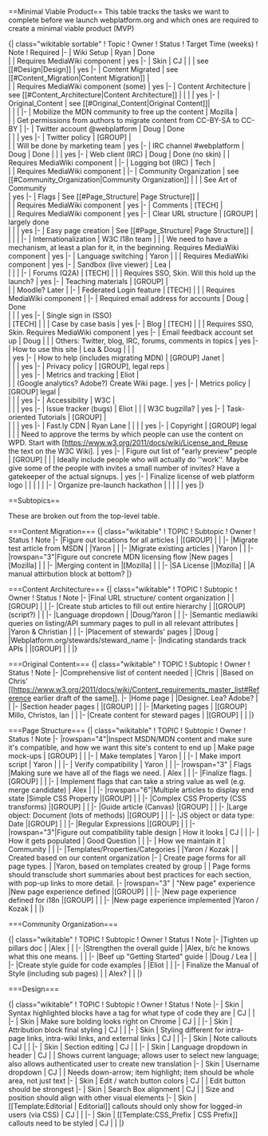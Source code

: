 ==Minimal Viable Product==
This table tracks the tasks we want to complete before we launch webplatform.org and which ones are required to create a minimal viable product (MVP) 

{| class="wikitable sortable"
! Topic
! Owner
! Status
! Target Time (weeks)
! Note
! Required 
|-
| Wiki Setup
| Ryan
| Done                                         
| 
| Requires MediaWiki component
| yes
|-
| Skin
| CJ
| 
| 
| see [[#Design|Design]]
| yes
|-
| Content Migrated
| see [[#Content_Migration|Content Migration]]
| 	
| 
| Requires MediaWiki component (some) 
| yes
|-
| Content Architecture
| see [[#Content_Architecture|Content Architecture]]
|
|
|
| yes
|-
| Original_Content
| see [[#Original_Content|Original Content]]| 	
| 
| 
|
|-
| Mobilize the MDN community to free up the content
| Mozilla
| 	
| 
| Get permissions from authors to migrate content from CC-BY-SA to CC-BY
|
|-
| Twitter account @webplatform
| Doug
| Done	
| 
| 
| yes
|-
| Twitter policy 
| [GROUP]
| 	
| 
| Will be done by marketing team
| yes
|-
| IRC channel #webplatform
| Doug
| Done
| 
| 
| yes
|-
| Web client (IRC)
| Doug 
| Done (no skin)
| 
| Requires MediaWiki component
| 
|-
| Logging bot (IRC)
| Tech
| 	
| 
| Requires MediaWiki component
| 
|-
| Community Organization
| see [[#Community_Organization|Community Organization]]
| 
| 
| See Art of Community	
| yes
|-
| Flags
| See [[#Page_Structure| Page Structure]]
| 	
| 
| Requires MediaWiki component
| yes
|-
| Comments
| [TECH]
| 	
| 
| Requires MediaWiki component
| yes
|-
| Clear URL structure
| [GROUP]
| largely done	
| 
| 
| yes
|-
| Easy page creation
| See [[#Page_Structure| Page Structure]]
| 	
| 
| 
| 
|-
| Internationalization
| W3C I18n team
| 
| 
| We need to have a mechanism, at least a plan for it, in the beginning. Requires MediaWiki component
| yes
|-
| Language switching
| Yaron
| 
| 
| Requires MediaWiki component
| yes
|-
| Sandbox (live viewer)
| Lea
| 	
| 
| 
| 
|-
| Forums (Q2A)
| [TECH]
| 
| 
| Requires SSO, Skin. Will this hold up the launch? 
| yes
|-
| Teaching materials
| [GROUP]
| 	
| 
| Moodle? Later
| 
|-
| Federated Login feature
| [TECH]
| 
| 
| Requires MediaWiki component
| 
|-
| Required email address for accounts
| Doug
| Done	
| 
| 
| yes
|-
| Single sign in (SSO)	
| [TECH]
| 
| 
| Case by case basis
| yes
|-
| Blog
| [TECH]
| 
| 
| Requires SSO, Skin. Requires MediaWiki component
| yes
|-
| Email feedback account set up
| Doug
|
| 
| Others: Twitter, blog, IRC, forums, comments in topics
| yes
|-
| How to use this site
| Lea & Doug
| 
| 
| 	
| yes
|-
| How to help (includes migrating MDN)
| [GROUP] Janet
| 	
| 
| 
| yes
|-
| Privacy policy
| [GROUP], legal reps
| 	
| 
| 
| yes
|-
| Metrics and tracking 
| Eliot
| 	
| 
| (Google analytics? Adobe?) Create Wiki page.
| yes
|-
| Metrics policy
| [GROUP] legal
| 	
| 
| 
| yes
|-
| Accessibility
| W3C
| 	
| 
| 
| yes
|-
| Issue tracker (bugs)
| Eliot
| 
| 
| W3C bugzilla?
| yes
|-
| Task-oriented Tutorials
| [GROUP]
| 	
| 
| 
| yes
|-
| Fast.ly CDN
| Ryan Lane	
| 
| 
| 
| yes
|-
| Copyright
| [GROUP] legal	
| 
| 
| Need to approve the terms by which people can use the content on WPD. Start with [https://www.w3.org/2011/docs/wiki/License_and_Reuse the text on the W3C Wiki].
| yes
|-
| Figure out list of "early preview" people
| [GROUP]
|
|
| Ideally include people who will actually do ''work''. Maybe give some of the people with invites a small number of invites? Have a gatekeeper of the actual signups.
| yes
|-
| Finalize license of web platform logo
| 
|
|
| 
|
|-
| Organize pre-launch hackathon
| 
|
|
| 
|  yes
|}

==Subtopics==

These are broken out from the top-level table.




===Content Migration===
{| class="wikitable"
! TOPIC
! Subtopic
! Owner
! Status
! Note
|-
|Figure out locations for all articles
|
|[GROUP]
|
|
|-
|Migrate test article from MSDN
|
|Yaron
|
|
|-
|Migrate existing articles
|
|Yaron
|
|
|-
|rowspan="3"|Figure out concrete MDN licensing flow
|New pages
|[Mozilla]
|
|
|-
|Merging content in
|[Mozilla]
|
|
|-
|SA License
|[Mozilla]
|
|A manual attirbution block at bottom?
|}

===Content Architecture===
{| class="wikitable"
! TOPIC
! Subtopic
! Owner
! Status
! Note
|-
|Final URL structure/ content organization
|
|[GROUP]
|
|
|-
|Create stub articles to fill out entire hierarchy
|
|[GROUP] (script?)
|
|
|-
|Language dropdown
|
|Doug/Yaron
|
|
|-
|Semantic mediawiki queries on listing/API summary pages to pull in all relevant attributes
|
|Yaron & Christian
|
|
|-
|Placement of stewards' pages
|
|Doug
|
|Webplatform.org/stewards/steward_name
|-
|Indicating standards track APIs
|
|[GROUP] 
|
|
|}

===Original Content===
{| class="wikitable"
! TOPIC
! Subtopic
! Owner
! Status
! Note
|-
|Comprehensive list of content needed
|
|Chris
|
|Based on Chris' [[https://www.w3.org/2011/docs/wiki/Content_requirements_master_list#Reference earlier draft of the same]].
|-
|Home page
|
|Designer. Lea? Adobe?
|
|
|-
|Section header pages
|
|[GROUP]
|
|
|-
|Marketing pages
|
|[GROUP] Millo, Christos, Ian
|
|
|-
|Create content for steward pages
|
|[GROUP]
|
|
|}

===Page Structure===
{| class="wikitable"
! TOPIC
! Subtopic
! Owner
! Status
! Note
|-
|rowspan="4"|Inspect MSDN/MDN content and make sure it's compatible, and how we want this site's content to end up
| Make page mock-ups
| [GROUP]
|
| 
|-
| Make templates
| Yaron
|
| 
|-
| Make import script
| Yaron
|
| 
|-
| Verify compatibility
| Yaron
|
| 
|-
|rowspan="3" | Flags 
|Making sure we have all of the flags we need.
| Alex
|
|
|-
|Finalize flags.
| [GROUP]
|
|
|-
| Implement flags that can take a string value as well (e.g. merge candidate)
| Alex
|
|
|-
|rowspan="6"|Multiple articles to display end state
|Simple CSS Property
|[GROUP]
|
|
|-
|Complex CSS Property (CSS transforms)
|[GROUP]
|
|
|-
|Guide article (Canvas)
|[GROUP]
|
|
|-
|Large object: Document (lots of methods)
|[GROUP]
|
|
|-
|JS object or data type: Date
|[GROUP]
|
|
|-
|Regular Expressions
|[GROUP]
|
|
|-
|rowspan="3"|Figure out compatibility table design
| How it looks
| CJ 
|
| 
|-
| How it gets populated
| Good Question
|
| 
|-
| How we maintain it
| Community
|
| 
|-
|Templates/Properties/Categories 
|
|Yaron / Kozak
|
| Created based on our content organization
|-
| Create page forms for all page types.
|
|Yaron, based on templates created by group
|
| Page forms should transclude short summaries about best practices for each section, with pop-up links to more detail.
|-
|rowspan="3" | "New page" experience 
|New page experience defined
|[GROUP]
|
| 
|-
|New page experience defined for i18n
|[GROUP]
|
| 
|-
|New page experience implemented
|Yaron / Kozak
|
| 
|}

===Community Organization===

{| class="wikitable"
! TOPIC
! Subtopic
! Owner
! Status
! Note
|-
|Tighten up pillars doc
|
|Alex
|
|
|-
|Strengthen the overall guide
|
|Alex, b/c he knows what this one means.
|
|
|-
|Beef up "Getting Started" guide
|
|Doug / Lea
|
|
|-
|Create style guide for code examples
|
|Eliot
|
|
|-
| Finalize the Manual of Style (including sub pages)
|
| Alex?
|
|
|}


===Design===

{| class="wikitable"
! TOPIC
! Subtopic
! Owner
! Status
! Note
|-
| Skin
| Syntax highlighted blocks have a tag for what type of code they are
| CJ
| 
| 
|-
| Skin
| Make sure bolding looks right on Chrome
| CJ
| 
| 
|-
| Skin
| Attribution block final styling
| CJ
| 
| 
|-
| Skin
| Styling different for intra-page links, intra-wiki links, and external links
| CJ
| 
| 
|-
| Skin
| Note callouts
| CJ
| 
| 
|-
| Skin
| Section editing
| CJ
| 
| 
|-
| Skin
| Language dropdown in header
| CJ
| 
| Shows current language; allows user to select new language; also allows authenticated user to create new translation
|-
| Skin
| Username dropdown
| CJ
| 
| Needs down-arrow; item highlight; item should be whole area, not just text
|-
| Skin
| Edit / watch button colors
| CJ
| 
| Edit button should be strongest
|-
| Skin
| Search Box alignment
| CJ
| 
| Size and position should align with other visual elements 
|-
| Skin
| [[Template:Editorial | Editorial]] callouts should only show for logged-in users (via CSS)
| CJ
| 
| 
|-
| Skin
| [[Template:CSS_Prefix | CSS Prefix]] callouts need to be styled
| CJ
|
|
|}